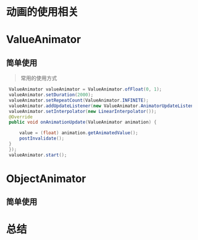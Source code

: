 # 动画的使用相关

# ValueAnimator

## 简单使用

> 常用的使用方式
  ```JAVA
   ValueAnimator valueAnimator = ValueAnimator.ofFloat(0, 1);
   valueAnimator.setDuration(2000);
   valueAnimator.setRepeatCount(ValueAnimator.INFINITE);
   valueAnimator.addUpdateListener(new ValueAnimator.AnimatorUpdateListener() {
   valueAnimator.setInterpolator(new LinearInterpolator());
   @Override
   public void onAnimationUpdate(ValueAnimator animation) {

       value = (float) animation.getAnimatedValue();
       postInvalidate();
   }
   });
   valueAnimator.start();
  ```

# ObjectAnimator

## 简单使用

# 总结
